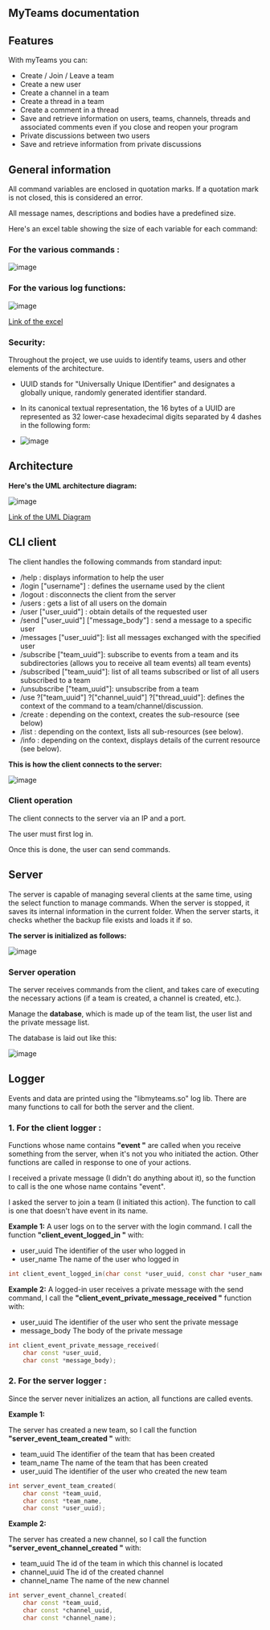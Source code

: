 ## MyTeams documentation

## Features

With myTeams you can:

- Create / Join / Leave a team
- Create a new user
- Create a channel in a team
- Create a thread in a team
- Create a comment in a thread
- Save and retrieve information on users, teams, channels, threads and associated comments even if you close and reopen your program
- Private discussions between two users
- Save and retrieve information from private discussions

## General information

All command variables are enclosed in quotation marks.
If a quotation mark is not closed, this is considered an error.

All message names, descriptions and bodies have a predefined size.

Here's an excel table showing the size of each variable for each command:

### For the various commands :

![image](https://github.com/EpitechPromo2027/B-NWP-400-PAR-4-1-myteams-thibaud.cathala/assets/114945623/370b2190-376a-41d7-a6be-a61050c8c2f1)

### For the various log functions:

![image](https://github.com/EpitechPromo2027/B-NWP-400-PAR-4-1-myteams-thibaud.cathala/assets/114945623/32b06268-9987-4d96-afcc-3ea562f937d9)

[Link of the excel](https://docs.google.com/spreadsheets/d/1H2t4_oshqHsgGL587w_E4KzidiC7-bOBTvqxcqb8ihA/edit?usp=sharing)

### Security:

Throughout the project, we use uuids to identify teams, users and other elements of the architecture.

- UUID stands for "Universally Unique IDentifier" and designates a globally unique, randomly generated identifier standard.

- In its canonical textual representation, the 16 bytes of a UUID are represented as 32 lower-case hexadecimal digits separated by 4 dashes in the following form:

- ![image](https://github.com/EpitechPromo2027/B-NWP-400-PAR-4-1-myteams-thibaud.cathala/assets/114945623/c784c68d-3e27-4631-95f5-fb119f7467de)


## Architecture

**Here's the UML architecture diagram:**

![image](https://github.com/EpitechPromo2027/B-NWP-400-PAR-4-1-myteams-thibaud.cathala/assets/114945623/b40db3d1-e5c2-4bf2-b08a-b39605dcfe40)


[Link of the UML Diagram](https://lucid.app/lucidchart/a8e29117-268b-4242-990c-ea4ac505bb69/edit?viewport_loc=328%2C-140%2C2132%2C1061%2CL.BeP2~polPs&invitationId=inv_ba9770aa-35eb-4e9d-8abd-1a3ca333fedd)


## CLI client

The client handles the following commands from standard input:

- /help : displays information to help the user
- /login ["username"] : defines the username used by the client
- /logout : disconnects the client from the server
- /users : gets a list of all users on the domain
- /user ["user_uuid"] : obtain details of the requested user
- /send ["user_uuid"] ["message_body"] : send a message to a specific user
- /messages ["user_uuid"]: list all messages exchanged with the specified user
- /subscribe ["team_uuid"]: subscribe to events from a team and its subdirectories (allows you to receive all team events)
all team events)
- /subscribed ["team_uuid"]: list of all teams subscribed or list of all users subscribed to a team
- /unsubscribe ["team_uuid"]: unsubscribe from a team
- /use ?["team_uuid"] ?["channel_uuid"] ?["thread_uuid"]: defines the context of the command to a team/channel/discussion.
- /create : depending on the context, creates the sub-resource (see below)
- /list : depending on the context, lists all sub-resources (see below).
- /info : depending on the context, displays details of the current resource (see below).



**This is how the client connects to the server:**

![image](https://github.com/EpitechPromo2027/B-NWP-400-PAR-4-1-myteams-thibaud.cathala/assets/114945623/980f7648-9dce-4e26-824c-e96df78740f9)


### Client operation

The client connects to the server via an IP and a port.

The user must first log in.

Once this is done, the user can send commands.

## Server

The server is capable of managing several clients at the same time, using the select function to manage commands.
When the server is stopped, it saves its internal information in the current folder.
When the server starts, it checks whether the backup file exists and loads it if so.

**The server is initialized as follows:**

![image](https://github.com/EpitechPromo2027/B-NWP-400-PAR-4-1-myteams-thibaud.cathala/assets/114945623/79f46fdd-1519-42ac-8d38-b46185c6eea4)

### Server operation

The server receives commands from the client, and takes care of executing the necessary actions (if a team is created, a channel is created, etc.).

Manage the **database**, which is made up of the team list, the user list and the private message list.

The database is laid out like this:

![image](https://github.com/EpitechPromo2027/B-NWP-400-PAR-4-1-myteams-thibaud.cathala/assets/114945623/03cc2444-25d4-4d82-a169-bfe04859938e)

## Logger

Events and data are printed using the "libmyteams.so" log lib.
There are many functions to call for both the server and the client.

### 1. For the client logger :

Functions whose name contains **"event "** are called when you receive something from the server, when it's not you who initiated the action.
Other functions are called in response to one of your actions.

I received a private message (I didn't do anything about it), so the function to call is the one whose name contains "event".

I asked the server to join a team (I initiated this action). The function to call is one that doesn't have event in its name.

**Example 1:**
A user logs on to the server with the login command. I call the function **"client_event_logged_in "** with:

- user_uuid The identifier of the user who logged in
- user_name The name of the user who logged in

```c++
int client_event_logged_in(char const *user_uuid, const char *user_name);
```

**Example 2:**
A logged-in user receives a private message with the send command, I call the **"client_event_private_message_received "** function with:
- user_uuid The identifier of the user who sent the private message
- message_body The body of the private message

```c++
int client_event_private_message_received(
    char const *user_uuid,
    char const *message_body);
```

### 2. For the server logger :

Since the server never initializes an action, all functions are called events.

**Example 1:**

The server has created a new team, so I call the function **"server_event_team_created "** with:
- team_uuid The identifier of the team that has been created
- team_name The name of the team that has been created
- user_uuid The identifier of the user who created the new team

```c++
int server_event_team_created(
    char const *team_uuid,
    char const *team_name,
    char const *user_uuid);
```

**Example 2:**

The server has created a new channel, so I call the function **"server_event_channel_created "** with:

- team_uuid The id of the team in which this channel is located
- channel_uuid The id of the created channel
- channel_name The name of the new channel

```c++
int server_event_channel_created(
    char const *team_uuid,
    char const *channel_uuid,
    char const *channel_name);
```
